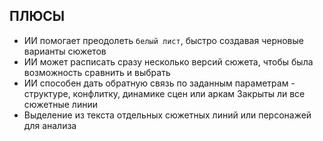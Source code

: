 ## ПЛЮСЫ
* ИИ помогает преодолеть `белый лист`, быстро создавая черновые варианты сюжетов
* ИИ может расписать сразу несколько версий сюжета, чтобы была возможность сравнить и выбрать
* ИИ способен дать обратную связь по заданным параметрам - структуре, конфлитку, динамике сцен или аркам
Закрыты ли все сюжетные линии
* Выделение из текста отдельных сюжетных линий или персонажей для анализа
